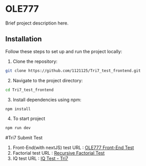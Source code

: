 # OLE777

Brief project description here.

## Installation

Follow these steps to set up and run the project locally:

1. Clone the repository:

```bash
git clone https://github.com/1121125/Tri7_test_frontend.git
```

2. Navigate to the project directory:

```bash
cd Tri7_test_frontend
```

3. Install dependencies using npm:

```bash
npm install
```

4. To start project

```bash
npm run dev
```

#Tri7 Submit Test

1. Front-End(with nextJS) test URL :
   [OLE777 Front-End Test](https://github.com/1121125/Tri7_test_frontend.git)
2. Factorial test URL : [Recursive Factorial Test](https://github.com/1121125/Tri7_test_recursiveFactorial.git)
3. IQ test URL : [IQ Test - Tri7](https://github.com/1121125/Tri7_test_iqTest.git)
